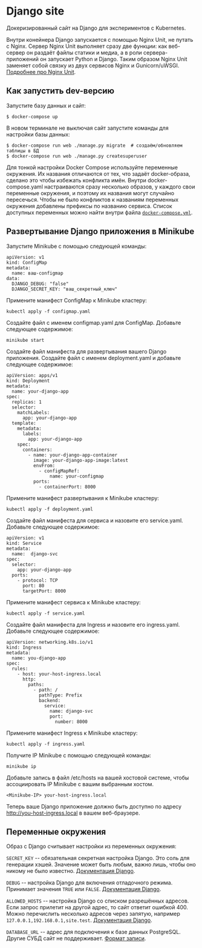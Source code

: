 # Django site

Докеризированный сайт на Django для экспериментов с Kubernetes.

Внутри конейнера Django запускается с помощью Nginx Unit, не путать с Nginx. Сервер Nginx Unit выполняет сразу две функции: как веб-сервер он раздаёт файлы статики и медиа, а в роли сервера-приложений он запускает Python и Django. Таким образом Nginx Unit заменяет собой связку из двух сервисов Nginx и Gunicorn/uWSGI. [Подробнее про Nginx Unit](https://unit.nginx.org/).

## Как запустить dev-версию

Запустите базу данных и сайт:

```shell-session
$ docker-compose up
```

В новом терминале не выключая сайт запустите команды для настройки базы данных:


```shell-session
$ docker-compose run web ./manage.py migrate  # создаём/обновляем таблицы в БД
$ docker-compose run web ./manage.py createsuperuser
```

Для тонкой настройки Docker Compose используйте переменные окружения. Их названия отличаются от тех, что задаёт docker-образа, сделано это чтобы избежать конфликта имён. Внутри docker-compose.yaml настраиваются сразу несколько образов, у каждого свои переменные окружения, и поэтому их названия могут случайно пересечься. Чтобы не было конфликтов к названиям переменных окружения добавлены префиксы по названию сервиса. Список доступных переменных можно найти внутри файла [`docker-compose.yml`](./docker-compose.yml).

## Развертывание Django приложения в Minikube

Запустите Minikube с помощью следующей команды:
```shell-session
apiVersion: v1
kind: ConfigMap
metadata:
  name: ваш-configmap
data:
  DJANGO_DEBUG: "false"
  DJANGO_SECRET_KEY: "ваш_секретный_ключ"
```
Примените манифест ConfigMap к Minikube кластеру:
```shell-session
kubectl apply -f configmap.yaml
```

Создайте файл с именем configmap.yaml для ConfigMap. Добавьте следующее содержимое:
```shell-session
minikube start
```

Создайте файл манифеста для развертывания вашего Django приложения. Создайте файл с именем deployment.yaml и добавьте следующее содержимое:

```shell-session
apiVersion: apps/v1
kind: Deployment
metadata:
  name: your-django-app
spec:
  replicas: 1
  selector:
    matchLabels:
      app: your-django-app
  template:
    metadata:
      labels:
        app: your-django-app
    spec:
      containers:
        - name: your-django-app-container 
          image: your-django-app-image:latest
          envFrom:
            - configMapRef:
                name: your-configmap
          ports:
            - containerPort: 8000
```

Примените манифест развертывания к Minikube кластеру:

```shell-session
kubectl apply -f deployment.yaml
```
Создайте файл манифеста для сервиса и назовите его service.yaml. Добавьте следующее содержимое:

```shell-session
apiVersion: v1
kind: Service
metadata:
  name:  django-svc
spec:
  selector:
    app: your-django-app
  ports:
    - protocol: TCP
      port: 80
      targetPort: 8000
```

Примените манифест сервиса к Minikube кластеру:
```shell-session
kubectl apply -f service.yaml
```

Создайте файл манифеста для Ingress и назовите его ingress.yaml. Добавьте следующее содержимое:
```shell-session
apiVersion: networking.k8s.io/v1
kind: Ingress
metadata:
  name: you-django-app
spec:
  rules:
    - host: your-host-ingress.local
      http:
        paths:
          - path: /
            pathType: Prefix
            backend:
              service:
                name: django-svc
                port:
                  number: 8000
```
Примените манифест Ingress к Minikube кластеру:
```shell-session
kubectl apply -f ingress.yaml
```
Получите IP Minikube с помощью следующей команды:
```shell-session
minikube ip
```
Добавьте запись в файл /etc/hosts на вашей хостовой системе, чтобы ассоциировать IP Minikube с вашим выбранным хостом. 
```shell-session
<Minikube-IP> your-host-ingress.local
```
Теперь ваше Django приложение должно быть доступно по адресу http://you-host-ingress.local в вашем веб-браузере.





## Переменные окружения

Образ с Django считывает настройки из переменных окружения:

`SECRET_KEY` -- обязательная секретная настройка Django. Это соль для генерации хэшей. Значение может быть любым, важно лишь, чтобы оно никому не было известно. [Документация Django](https://docs.djangoproject.com/en/3.2/ref/settings/#secret-key).

`DEBUG` -- настройка Django для включения отладочного режима. Принимает значения `TRUE` или `FALSE`. [Документация Django](https://docs.djangoproject.com/en/3.2/ref/settings/#std:setting-DEBUG).

`ALLOWED_HOSTS` -- настройка Django со списком разрешённых адресов. Если запрос прилетит на другой адрес, то сайт ответит ошибкой 400. Можно перечислить несколько адресов через запятую, например `127.0.0.1,192.168.0.1,site.test`. [Документация Django](https://docs.djangoproject.com/en/3.2/ref/settings/#allowed-hosts).

`DATABASE_URL` -- адрес для подключения к базе данных PostgreSQL. Другие СУБД сайт не поддерживает. [Формат записи](https://github.com/jacobian/dj-database-url#url-schema).
